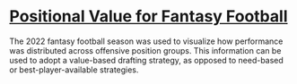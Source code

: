 # [Positional Value for Fantasy Football](https://nbpub.github.io/YFF_2022/)

The 2022 fantasy football season was used to visualize how performance was distributed across offensive position groups. 
This information can be used to adopt a value-based drafting strategy, as opposed to need-based or best-player-available strategies.
